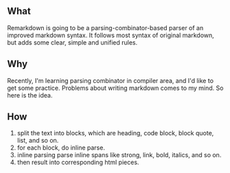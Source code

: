 ## What

Remarkdown is going to be a parsing-combinator-based parser of an improved markdown syntax.
It follows most syntax of original markdown, but adds some clear, simple and unified rules.

## Why

Recently, I'm learning parsing combinator in compiler area, and I'd like to get some practice.
Problems about writing markdown comes to my mind.
So here is the idea.

## How

1. split the text into blocks, which are heading, code block, block quote, list, and so on.
2. for each block, do inline parse.
3. inline parsing parse inline spans like strong, link, bold, italics, and so on.
4. then result into corresponding html pieces.
